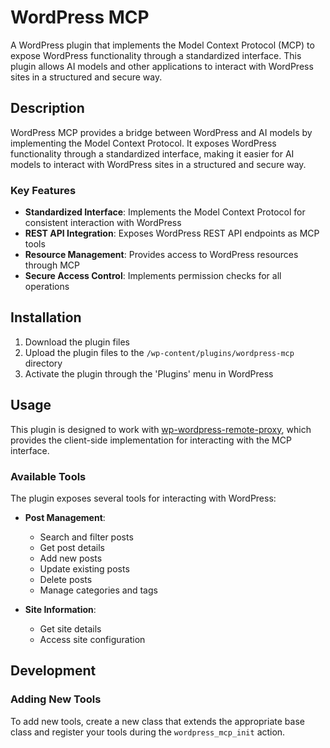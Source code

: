 # WordPress MCP

A WordPress plugin that implements the Model Context Protocol (MCP) to expose WordPress functionality through a standardized interface. This plugin allows AI models and other applications to interact with WordPress sites in a structured and secure way.

## Description

WordPress MCP provides a bridge between WordPress and AI models by implementing the Model Context Protocol. It exposes WordPress functionality through a standardized interface, making it easier for AI models to interact with WordPress sites in a structured and secure way.

### Key Features

- **Standardized Interface**: Implements the Model Context Protocol for consistent interaction with WordPress
- **REST API Integration**: Exposes WordPress REST API endpoints as MCP tools
- **Resource Management**: Provides access to WordPress resources through MCP
- **Secure Access Control**: Implements permission checks for all operations

## Installation

1. Download the plugin files
2. Upload the plugin files to the `/wp-content/plugins/wordpress-mcp` directory
3. Activate the plugin through the 'Plugins' menu in WordPress

## Usage

This plugin is designed to work with [wp-wordpress-remote-proxy](https://github.com/galatanovidiu/wp-wordpress-remote-proxy), which provides the client-side implementation for interacting with the MCP interface.

### Available Tools

The plugin exposes several tools for interacting with WordPress:

- **Post Management**:

  - Search and filter posts
  - Get post details
  - Add new posts
  - Update existing posts
  - Delete posts
  - Manage categories and tags

- **Site Information**:

  - Get site details
  - Access site configuration

## Development

### Adding New Tools

To add new tools, create a new class that extends the appropriate base class and register your tools during the `wordpress_mcp_init` action.
